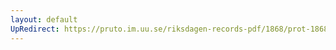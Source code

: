 ```yaml
---
layout: default
UpRedirect: https://pruto.im.uu.se/riksdagen-records-pdf/1868/prot-1868--ak--511/prot-1868--ak--511_016.pdf
---
```

